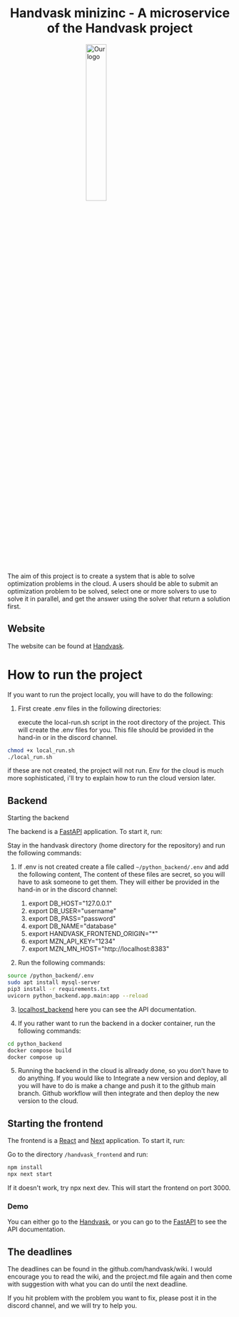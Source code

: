 <h1 style="text-align: center;">Handvask minizinc - A microservice of the Handvask project</h1>

<img
    style="display: block; 
           margin-left: auto;
           margin-right: auto;
           width: 30%;"
    src="./favicon.ico"
    alt="Our logo">
</img>

The aim of this project is to create a system that is able to solve optimization
problems in the cloud. A users should be able to submit an optimization problem to
be solved, select one or more solvers to use to solve it in parallel,
and get the answer using the solver that return a solution first.

## Website

The website can be found at [Handvask](https://handvask.tech).

# How to run the project

If you want to run the project locally, you will have to do the following:

1. First create .env files in the following directories:

   execute the local-run.sh script in the root directory of the project. This will create the .env files for you.
   This file should be provided in the hand-in or in the discord channel.

```bash
chmod +x local_run.sh
./local_run.sh
```

if these are not created, the project will not run. Env for the cloud is much more sophisticated, i'll try to explain how to run the cloud version later.

## Backend

Starting the backend

The backend is a [FastAPI](https://fastapi.tiangolo.com/) application. To start it, run:

Stay in the handvask directory (home directory for the repository) and run the following commands:

1. If .env is not created create a file called `~/python_backend/.env` and add the following content, The content of these files are secret, so you will have to ask someone to get them. They will either be provided in the hand-in or in the discord channel:

   1. export DB_HOST="127.0.0.1"
   2. export DB_USER="username"
   3. export DB_PASS="password"
   4. export DB_NAME="database"
   5. export HANDVASK_FRONTEND_ORIGIN="\*"
   6. export MZN_API_KEY="1234"
   7. export MZN_MN_HOST="http://localhost:8383"

2. Run the following commands:

```bash
source /python_backend/.env
sudo apt install mysql-server
pip3 install -r requirements.txt
uvicorn python_backend.app.main:app --reload
```

3. [localhost_backend](http://localhost:8080/docs) here you can see the API documentation.

4. If you rather want to run the backend in a docker container, run the following commands:

```bash
cd python_backend
docker compose build
docker compose up
```

5. Running the backend in the cloud is allready done, so you don't have to do anything. If you would like to Integrate a new version and deploy, all you will have to do is make a change and push it to the github main branch. Github workflow will then integrate and then deploy the new version to the cloud.

## Starting the frontend

The frontend is a [React](https://reactjs.org/) and [Next](https://nextjs.org/) application. To start it, run:

Go to the directory `/handvask_frontend` and run:

```bash
npm install
npx next start
```

If it doesn't work, try npx next dev.
This will start the frontend on port 3000.

### Demo

You can either go to the [Handvask](http://127.0.0.1:3000),
or you can go to the [FastAPI](http://localhost:8080/docs) to see the API documentation.

## The deadlines

The deadlines can be found in the github.com/handvask/wiki.
I would encourage you to read the wiki, and the project.md file again and then come with suggestion
with what you can do until the next deadline.

If you hit problem with the problem you want to fix, please post it in the discord channel,
and we will try to help you.
